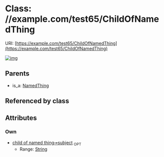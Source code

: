
# Class: //example.com/test65/ChildOfNamedThing




URI: [https://example.com/test65/ChildOfNamedThing](https://example.com/test65/ChildOfNamedThing)


[![img](https://yuml.me/diagram/nofunky;dir:TB/class/[NamedThing],[NamedThing]^-[ChildOfNamedThing&#124;subject:string%20%3F])](https://yuml.me/diagram/nofunky;dir:TB/class/[NamedThing],[NamedThing]^-[ChildOfNamedThing&#124;subject:string%20%3F])

## Parents

 *  is_a: [NamedThing](NamedThing.md)

## Referenced by class


## Attributes


### Own

 * [child of named thing➞subject](child_of_named_thing_subject.md)  <sub>OPT</sub>
     * Range: [String](types/String.md)
